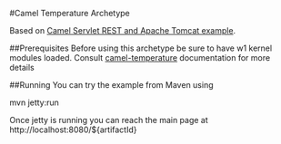 #Camel Temperature Archetype

Based on [Camel Servlet REST and Apache Tomcat example](https://github.com/apache/camel/tree/master/examples/camel-example-servlet-rest-tomcat).

##Prerequisites
Before using this archetype be sure to have w1 kernel modules loaded. Consult [camel-temperature](https://github.com/px3/silverspoon/tree/devel/camel-temperature) documentation for more details

##Running
You can try the example from Maven using

   mvn jetty:run

Once jetty is running you can reach the main page at http://localhost:8080/${artifactId}